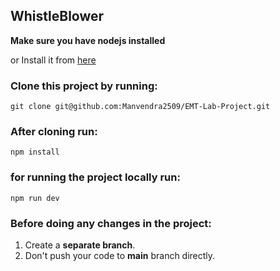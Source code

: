 ## WhistleBlower 


**Make sure you have nodejs installed** <br/>

or Install it from [here](https://nodejs.org/en/download)

### Clone this project by running:

``` git clone git@github.com:Manvendra2509/EMT-Lab-Project.git ``` <br/>

### After cloning run:

` npm install ` <br/>

### for running the project locally run:

` npm run dev ` <br/>

### Before doing any changes in the project:
1. Create a **separate branch**.
2. Don't push your code to **main** branch directly.

